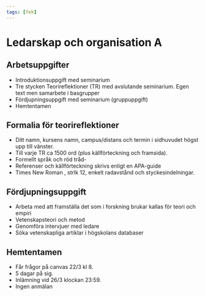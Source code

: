 ```yaml
---
tags: [fek]
---
```

# Ledarskap och organisation A


## Arbetsuppgifter
- Introduktionsuppgift med seminarium
- Tre stycken Teorireflektioner (TR) med avslutande seminarium. Egen text men samarbete i basgrupper
- Fördjupningsuppgift med seminarium (gruppuppgift)
- Hemtentamen

## Formalia för teorireflektioner
- Ditt namn, kursens namn, campus/distans och termin i sidhuvudet högst upp till vänster.
- Till varje TR ca 1500 ord (plus källförteckning och framsida). 
- Formellt språk och röd tråd-
- Referenser och källförteckning skrivs enligt en APA-guide
- Times New Roman , strlk 12, enkelt radavstånd och styckesindelningar.

## Fördjupningsuppgift
- Arbeta med att framställa det som i forskning brukar kallas för teori och empiri
- Vetenskapsteori och metod
- Genomföra intervjuer med ledare
- Söka vetenskapliga artiklar i högskolans databaser

## Hemtentamen
- Får frågor på canvas 22/3 kl 8. 
- 5 dagar på sig.
- Inlämning vid 26/3 klockan 23:59. 
- Ingen anmälan

